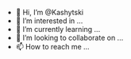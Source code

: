 - 👋 Hi, I’m @Kashytski
- 👀 I’m interested in ...
- 🌱 I’m currently learning ...
- 💞️ I’m looking to collaborate on ...
- 📫 How to reach me ...

<!---
Kashytski/Kashytski is a ✨ special ✨ repository because its `README.md` (this file) appears on your GitHub profile.
You can click the Preview link to take a look at your changes.
--->
